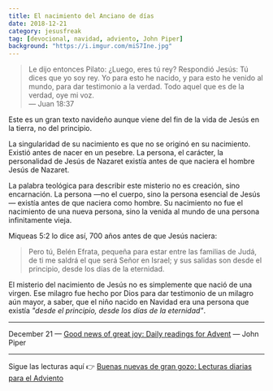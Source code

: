 ```yaml
---
title: El nacimiento del Anciano de días
date: 2018-12-21
category: jesusfreak
tag: [devocional, navidad, adviento, John Piper]
background: "https://i.imgur.com/miS7Ine.jpg"
---
```


> Le dijo entonces Pilato: ¿Luego, eres tú rey? Respondió Jesús: Tú dices que yo soy rey. Yo para esto he nacido, y para esto he venido al mundo, para dar testimonio a la verdad. Todo aquel que es de la verdad, oye mi voz.<br>
> — Juan 18:37

Este es un gran texto navideño aunque viene del fin de la vida de Jesús en la tierra, no del principio.

La singularidad de su nacimiento es que no se originó en su nacimiento. Existió antes de nacer en un pesebre. La persona, el carácter, la personalidad de Jesús de Nazaret existía antes de que naciera el hombre Jesús de Nazaret.

La palabra teológica para describir este misterio no es creación, sino encarnación. La persona —no el cuerpo, sino la persona esencial de Jesús— existía antes de que naciera como hombre. Su nacimiento no fue el nacimiento de una nueva persona, sino la venida al mundo de una persona infinitamente vieja.

Miqueas 5:2 lo dice así, 700 años antes de que Jesús naciera:

> Pero tú, Belén Efrata, pequeña para estar entre las familias de Judá, de ti me saldrá el que será Señor en Israel; y sus salidas son desde el principio, desde los días de la eternidad.

El misterio del nacimiento de Jesús no es simplemente que nació de una virgen. Ese milagro fue hecho por Dios para dar testimonio de un milagro aún mayor, a saber, que el niño nacido en Navidad era una persona que existía _"desde el principio, desde los días de la eternidad"_.

---

December 21 — [Good news of great joy: Daily readings for Advent](https://www.desiringgod.org/books/good-news-of-great-joy) — John Piper

---

Sigue las lecturas aquí 👉 [Buenas nuevas de gran gozo: Lecturas diarias para el Adviento](/jesusfreak/buenas-nuevas-de-gran-gozo-lecturas-diarias-para-adviento)